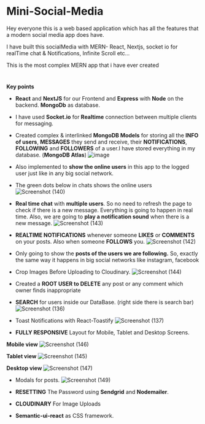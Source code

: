 # Mini-Social-Media

Hey everyone this is a web based application which has all the features that a modern social media app does have.

I have built this socialMedia with MERN- React, Nextjs, socket io for realTime chat & Notifications, Infinite Scroll etc...

This is the most complex MERN app that i have ever created
#



**Key points**

* **React** and **NextJS** for our Frontend and **Express** with **Node** on the backend. **MongoDb** as database.
* I have used **Socket.io** for **Realtime** connection between multiple clients for messaging.

* Created complex & interlinked **MongoDB Models** for storing all the **INFO of users**, **MESSAGES** they send and receive, their **NOTIFICATIONS**, **FOLLOWING** and **FOLLOWERS** of a user.I have stored everything in my database. (**MongoDB Atlas**)
 ![image](https://user-images.githubusercontent.com/101473079/224404710-25704fd3-0ef5-4cb9-a0a1-bbaa083193a9.png)
 

* Also implemented to **show the online users** in this app to the logged user just like in any big social network.
* The green dots below in chats shows the online users
![Screenshot (140)](https://user-images.githubusercontent.com/101473079/224405602-bab6cd8e-000c-401f-8d63-00033f92b1b6.png)


* **Real time chat** with **multiple users**. So no need to refresh the page to check if there is a new message. Everything is going to happen in real time. Also, we are going to **play a notification sound** when there is a new message.
![Screenshot (143)](https://user-images.githubusercontent.com/101473079/224407063-00e872d3-7b24-4f21-b115-5a8360b3de36.png)

* **REALTIME NOTIFICATIONS** whenever someone **LIKES** or **COMMENTS** on your posts. Also when someone **FOLLOWS** you.
![Screenshot (142)](https://user-images.githubusercontent.com/101473079/224406433-c9f911ed-52a1-42b6-a13d-85d09c0bb7df.png)


* Only going to show the **posts of the users we are following.** So, exactly the same way it happens in big social networks like instagram, facebook


* Crop Images Before Uploading to Cloudinary.
![Screenshot (144)](https://user-images.githubusercontent.com/101473079/224409788-4add2f4b-d611-486a-8f5a-e7b5c3949d55.png)

* Created a **ROOT USER to DELETE** any post or any comment which owner finds inappropriate
* **SEARCH** for users inside our DataBase. (right side there is search bar)
![Screenshot (136)](https://user-images.githubusercontent.com/101473079/224412127-eb3cdbed-5175-4869-b516-1270bc243bfe.png)

* Toast Notifications with React-Toastify
![Screenshot (137)](https://user-images.githubusercontent.com/101473079/224413197-251df0a7-7f57-4c85-8ae9-0384c9b78e2f.png)

* **FULLY RESPONSIVE** Layout for Mobile, Tablet and Desktop Screens.

**Mobile view**
![Screenshot (146)](https://user-images.githubusercontent.com/101473079/224414984-e09c71c6-889b-44d3-a9bb-5eb8b5a52f47.png)

**Tablet view**
![Screenshot (145)](https://user-images.githubusercontent.com/101473079/224415037-3ce5775b-4f9e-4d6c-bf66-9fc69e61cc6e.png)

**Desktop view**
![Screenshot (147)](https://user-images.githubusercontent.com/101473079/224417304-d7f56c7a-3c9d-4a33-b7ea-859cee244123.png)

* Modals for posts.
![Screenshot (149)](https://user-images.githubusercontent.com/101473079/224415256-0de67673-e68e-49ba-bea2-8196ea923803.png)

* **RESETTING** The Password using **Sendgrid** and **Nodemailer**.

* **CLOUDINARY** For Image Uploads
* **Semantic-ui-react** as CSS framework.

